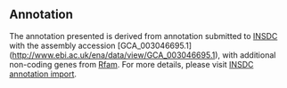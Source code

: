 
Annotation
----------

The annotation presented is derived from annotation submitted to
[INSDC](http://www.insdc.org) with the assembly accession [GCA\_003046695.1]
(http://www.ebi.ac.uk/ena/data/view/GCA_003046695.1),
with additional non-coding genes from
[Rfam](http://rfam.xfam.org/). For more details, please visit [INSDC
annotation import](http://ensemblgenomes.org/info/data/insdc_annotation).
